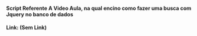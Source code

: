 #### Script Referente A Video Aula, na qual encino como fazer uma busca com Jquery no banco de dados

#### Link: (Sem Link)
